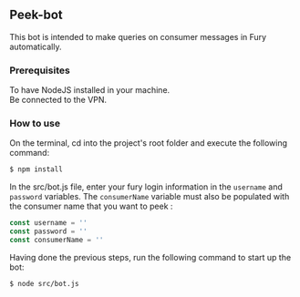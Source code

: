 
## Peek-bot


This bot is intended to make queries on consumer messages in Fury automatically.


### Prerequisites
To have NodeJS installed in your machine. <br>
Be connected to the VPN.


### How to use

On the terminal, cd into the project's root folder and execute the following command:
```sh
$ npm install
```

In the src/bot.js file, enter your fury login information in the ```username``` and ```password``` variables. The ```consumerName``` variable must also be populated with the consumer name
that you want to peek :
```Javascript
const username = ''
const password = ''
const consumerName = ''
```

Having done the previous steps, run the following command to start up the bot:
```sh
$ node src/bot.js
````

